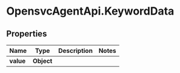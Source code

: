 # OpensvcAgentApi.KeywordData

## Properties

Name | Type | Description | Notes
------------ | ------------- | ------------- | -------------
**value** | **Object** |  | 


